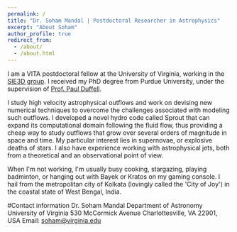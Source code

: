 ```yaml
---
permalink: /
title: "Dr. Soham Mandal | Postdoctoral Researcher in Astrophysics"
excerpt: "About Soham"
author_profile: true
redirect_from: 
  - /about/
  - /about.html
---
```




I am a VITA postdoctoral fellow at the University of Virginia, working in the [SIE3D group](https://sites.google.com/view/sie3d/home). I received my PhD degree from Purdue University, under the supervision of [Prof. Paul Duffell](https://www.physics.purdue.edu/duffell/index.html).

I study high velocity astrophysical outflows and work on devising new numerical techniques to overcome the challenges associated with modeling such outflows. I developed a novel hydro code called Sprout that can expand its computational domain following the fluid flow, thus providing a cheap way to study outflows that grow over several orders of magnitude in space and time. My particular interest lies in supernovae, or explosive deaths of stars. I also have experience working with astrophysical jets, both from a theoretical and an observational point of view.


When I'm not working, I'm usually busy cooking, stargazing, playing badminton, or hanging out with Bayek or Kratos on my gaming console. I hail from the metropolitan city of Kolkata (lovingly called the 'City of Joy') in the coastal state of West Bengal, India.


#Contact information
Dr. Soham Mandal
Department of Astronomy
University of Virginia
530 McCormick Avenue
Charlottesville, VA 22901, USA
Email: soham@virginia.edu
